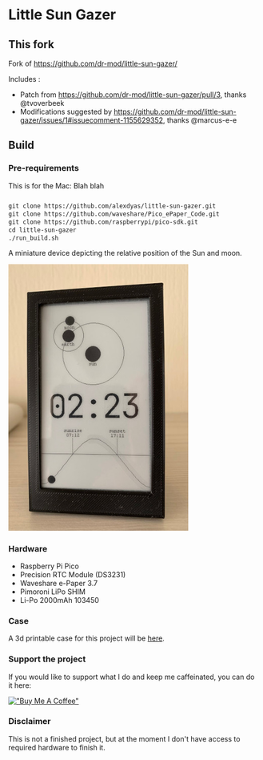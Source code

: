 # Little Sun Gazer

## This fork

Fork of https://github.com/dr-mod/little-sun-gazer/

Includes :

* Patch from https://github.com/dr-mod/little-sun-gazer/pull/3, thanks @tvoverbeek
* Modifications suggested by https://github.com/dr-mod/little-sun-gazer/issues/1#issuecomment-1155629352, thanks @marcus-e-e

## Build
### Pre-requirements
This is for the Mac:
Blah blah
###
```
git clone https://github.com/alexdyas/little-sun-gazer.git
git clone https://github.com/waveshare/Pico_ePaper_Code.git
git clone https://github.com/raspberrypi/pico-sdk.git
cd little-sun-gazer
./run_build.sh
```

A miniature device depicting the relative position of the Sun and moon.

![pic](docs/pic.jpg)

### Hardware
* Raspberry Pi Pico
* Precision RTC Module (DS3231)
* Waveshare e-Paper 3.7
* Pimoroni LiPo SHIM
* Li-Po 2000mAh 103450

### Case
A 3d printable case for this project will be [here](https://www.thingiverse.com/dr2mod/designs).

### Support the project
If you would like to support what I do and keep me caffeinated, you can do it here:

[!["Buy Me A Coffee"](https://www.buymeacoffee.com/assets/img/custom_images/orange_img.png)](https://www.buymeacoffee.com/drmod)

### Disclaimer 
This is not a finished project, but at the moment I don't have access to required hardware to finish it.